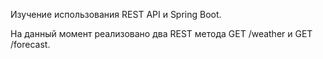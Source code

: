 Изучение использования REST API и Spring Boot.

На данный момент реализовано два REST метода GET /weather и GET /forecast.
